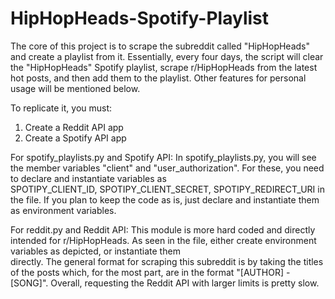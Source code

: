 # HipHopHeads-Spotify-Playlist

The core of this project is to scrape the subreddit called "HipHopHeads" and create a playlist from it. Essentially, every four days, the script will clear the "HipHopHeads" Spotify playlist, scrape r/HipHopHeads from the latest hot posts, and then add them to the playlist. Other features for personal usage will be mentioned below. 

To replicate it, you must:
  1. Create a Reddit API app 
  2. Create a Spotify API app
  
For spotify_playlists.py and Spotify API: 
  In spotify_playlists.py, you will see the member variables "client" and "user_authorization". For these, you need to declare and instantiate variables as        
  SPOTIPY_CLIENT_ID, SPOTIPY_CLIENT_SECRET, SPOTIPY_REDIRECT_URI in the file. If you plan to keep the code as is, just declare and instantiate them as environment 
  variables. 
  
For reddit.py and Reddit API:
  This module is more hard coded and directly intended for r/HipHopHeads. As seen in the file, either create environment variables as depicted, or instantiate them       
  directly. The general format for scraping this subreddit is by taking the titles of the posts which, for the most part, are in the format "[AUTHOR] - [SONG]". 
  Overall, requesting the Reddit API with larger limits is pretty slow.
  

